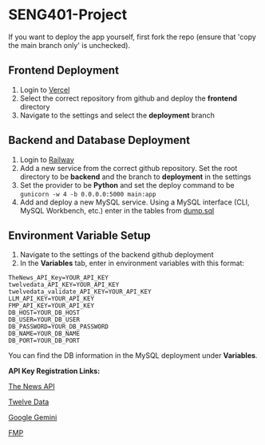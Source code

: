 # SENG401-Project

If you want to deploy the app yourself, first fork the repo (ensure that 'copy the main branch only' is unchecked).

## **Frontend Deployment**
1. Login to [Vercel](https://vercel.com)
2. Select the correct repository from github and deploy the **frontend** directory
3. Navigate to the settings and select the **deployment** branch

## **Backend and Database Deployment**
1. Login to [Railway](https://railway.com)
2. Add a new service from the correct github repository. Set the root directory to be **backend** and the branch to **deployment** in the settings
3. Set the provider to be **Python** and set the deploy command to be ```gunicorn -w 4 -b 0.0.0.0:5000 main:app```
4. Add and deploy a new MySQL service. Using a MySQL interface (CLI, MySQL Workbench, etc.) enter in the tables from [dump.sql](dump.sql)

## **Environment Variable Setup**
1. Navigate to the settings of the backend github deployment
2. In the **Variables** tab, enter in environment variables with this format:
  ```
  TheNews_API_Key=YOUR_API_KEY
  twelvedata_API_KEY=YOUR_API_KEY
  twelvedata_validate_API_KEY=YOUR_API_KEY
  LLM_API_KEY=YOUR_API_KEY
  FMP_API_KEY=YOUR_API_KEY
  DB_HOST=YOUR_DB_HOST
  DB_USER=YOUR_DB_USER
  DB_PASSWORD=YOUR_DB_PASSWORD
  DB_NAME=YOUR_DB_NAME
  DB_PORT=YOUR_DB_PORT
  ```
  You can find the DB information in the MySQL deployment under **Variables**.
  
  **API Key Registration Links:**

   [The News API](https://www.thenewsapi.com/register)
  
   [Twelve Data](https://twelvedata.com/register)
  
   [Google Gemini](https://ai.google.dev/gemini-api/docs)
  
   [FMP](https://site.financialmodelingprep.com/register)
